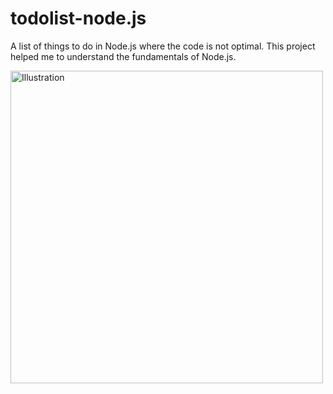# todolist-node.js
A list of things to do in Node.js where the code is not optimal. This project helped me to understand the fundamentals of Node.js.

<img src="https://i.imgur.com/fcTKP4H.png" alt="Illustration" height="500px" >
